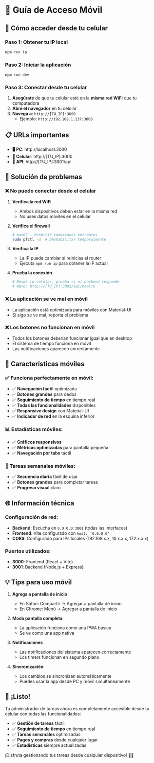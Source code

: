 # 📱 Guía de Acceso Móvil

## 🚀 Cómo acceder desde tu celular

### Paso 1: Obtener tu IP local
```bash
npm run ip
```

### Paso 2: Iniciar la aplicación
```bash
npm run dev
```

### Paso 3: Conectar desde tu celular
1. **Asegúrate** de que tu celular esté en la **misma red WiFi** que tu computadora
2. **Abre el navegador** en tu celular
3. **Navega a**: `http://[TU_IP]:3000`
   - Ejemplo: `http://192.168.1.137:3000`

## 📋 URLs importantes

- **🖥️ PC**: http://localhost:3000
- **📱 Celular**: http://[TU_IP]:3000
- **🔌 API**: http://[TU_IP]:3001/api

## 🔧 Solución de problemas

### ❌ No puedo conectar desde el celular

1. **Verifica la red WiFi**
   - Ambos dispositivos deben estar en la misma red
   - No uses datos móviles en el celular

2. **Verifica el firewall**
   ```bash
   # macOS - Permitir conexiones entrantes
   sudo pfctl -d  # Deshabilitar temporalmente
   ```

3. **Verifica la IP**
   - La IP puede cambiar si reinicias el router
   - Ejecuta `npm run ip` para obtener la IP actual

4. **Prueba la conexión**
   ```bash
   # Desde tu celular, prueba si el backend responde
   # Abre: http://[TU_IP]:3001/api/health
   ```

### ❌ La aplicación se ve mal en móvil

- La aplicación está optimizada para móviles con Material-UI
- Si algo se ve mal, reporta el problema

### ❌ Los botones no funcionan en móvil

- Todos los botones deberían funcionar igual que en desktop
- El sistema de tiempo funciona en móvil
- Las notificaciones aparecen correctamente

## 📱 Características móviles

### ✅ Funciona perfectamente en móvil:
- ✅ **Navegación táctil** optimizada
- ✅ **Botones grandes** para dedos
- ✅ **Seguimiento de tiempo** en tiempo real
- ✅ **Todas las funcionalidades** disponibles
- ✅ **Responsive design** con Material-UI
- ✅ **Indicador de red** en la esquina inferior

### 📊 Estadísticas móviles:
- ✅ **Gráficos responsivos**
- ✅ **Métricas optimizadas** para pantalla pequeña
- ✅ **Navegación por tabs** táctil

### 🎯 Tareas semanales móviles:
- ✅ **Secuencia diaria** fácil de usar
- ✅ **Botones grandes** para completar tareas
- ✅ **Progreso visual** claro

## 🌐 Información técnica

### Configuración de red:
- **Backend**: Escucha en `0.0.0.0:3001` (todas las interfaces)
- **Frontend**: Vite configurado con `host: '0.0.0.0'`
- **CORS**: Configurado para IPs locales (192.168.x.x, 10.x.x.x, 172.x.x.x)

### Puertos utilizados:
- **3000**: Frontend (React + Vite)
- **3001**: Backend (Node.js + Express)

## 💡 Tips para uso móvil

1. **Agrega a pantalla de inicio**
   - En Safari: Compartir → Agregar a pantalla de inicio
   - En Chrome: Menú → Agregar a pantalla de inicio

2. **Modo pantalla completa**
   - La aplicación funciona como una PWA básica
   - Se ve como una app nativa

3. **Notificaciones**
   - Las notificaciones del sistema aparecen correctamente
   - Los timers funcionan en segundo plano

4. **Sincronización**
   - Los cambios se sincronizan automáticamente
   - Puedes usar la app desde PC y móvil simultáneamente

## 🎉 ¡Listo!

Tu administrador de tareas ahora es completamente accesible desde tu celular con todas las funcionalidades:

- ✅ **Gestión de tareas** táctil
- ✅ **Seguimiento de tiempo** en tiempo real
- ✅ **Tareas semanales** optimizadas
- ✅ **Pagos y compras** desde cualquier lugar
- ✅ **Estadísticas** siempre actualizadas


¡Disfruta gestionando tus tareas desde cualquier dispositivo! 📱✨
